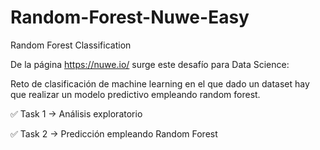 # Random-Forest-Nuwe-Easy
Random Forest Classification

De la página https://nuwe.io/ surge este desafío para Data Science:

Reto de clasificación de machine learning en el que dado un dataset hay que realizar un modelo predictivo empleando random forest.

✅ Task 1 → Análisis exploratorio

✅ Task 2 → Predicción empleando Random Forest
